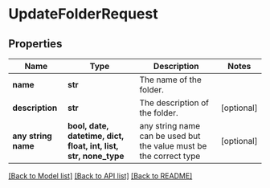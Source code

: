 # UpdateFolderRequest


## Properties
Name | Type | Description | Notes
------------ | ------------- | ------------- | -------------
**name** | **str** | The name of the folder. | 
**description** | **str** | The description of the folder. | [optional] 
**any string name** | **bool, date, datetime, dict, float, int, list, str, none_type** | any string name can be used but the value must be the correct type | [optional]

[[Back to Model list]](../README.md#documentation-for-models) [[Back to API list]](../README.md#documentation-for-api-endpoints) [[Back to README]](../README.md)


